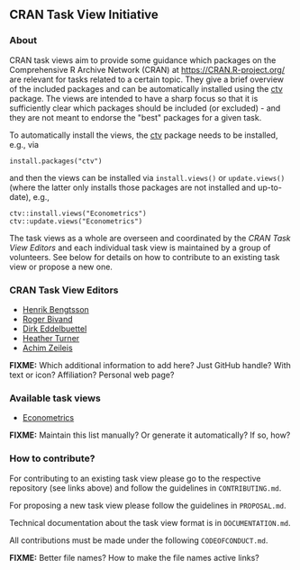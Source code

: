 ## CRAN Task View Initiative

### About

CRAN task views aim to provide some guidance which packages on the Comprehensive
R Archive Network (CRAN) at <https://CRAN.R-project.org/> are relevant for tasks
related to a certain topic. They give a brief overview of the included packages
and can be automatically installed using the
[ctv](https://CRAN.R-project.org/package=ctv) package. The views are intended to
have a sharp focus so that it is sufficiently clear which packages should be
included (or excluded) - and they are not meant to endorse the "best" packages
for a given task.

To automatically install the views, the [ctv](https://CRAN.R-project.org/package=ctv)
package needs to be installed, e.g., via

```
install.packages("ctv")
```

and then the views can be installed via `install.views()` or `update.views()`
(where the latter only installs those packages are not installed and up-to-date),
e.g.,

```
ctv::install.views("Econometrics")
ctv::update.views("Econometrics")
```

The task views as a whole are overseen and coordinated by the _CRAN Task View
Editors_ and each individual task view is maintained by a group of volunteers.
See below for details on how to contribute to an existing task view or propose
a new one.


### CRAN Task View Editors

* [Henrik Bengtsson](https://github.com/HenrikBengtsson)
* [Roger Bivand](https://github.com/rsbivand)
* [Dirk Eddelbuettel](https://github.com/eddelbuettel)
* [Heather Turner](https://github.com/hturner)
* [Achim Zeileis](https://github.com/zeileis)

**FIXME:** Which additional information to add here? Just GitHub handle?
With text or icon? Affiliation? Personal web page?


### Available task views

* [Econometrics](https://github.com/cran-task-views/Econometrics/)

**FIXME:** Maintain this list manually? Or generate it automatically? If so, how?


### How to contribute?

For contributing to an existing task view please go to the respective repository
(see links above) and follow the guidelines in `CONTRIBUTING.md`.

For proposing a new task view please follow the guidelines in `PROPOSAL.md`.

Technical documentation about the task view format is in `DOCUMENTATION.md`.

All contributions must be made under the following `CODEOFCONDUCT.md`.

**FIXME:** Better file names? How to make the file names active links?


